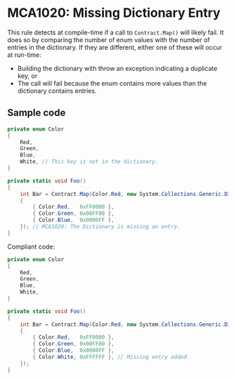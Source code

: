 # MCA1020: Missing Dictionary Entry

This rule detects at compile-time if a call to `Contract.Map()` will likely fail. It does so by comparing the number of enum values with the number of entries in the dictionary. If they are different, either one of these will occur at run-time:
+ Building the dictionary with throw an exception indicating a duplicate key, or
+ The call will fail because the enum contains more values than the dictionary contains entries.

## Sample code

```cs
private enum Color
{
    Red,
    Green,
    Blue,
    White, // This key is not in the dictionary.
}

private static void Foo()
{
    int Bar = Contract.Map(Color.Red, new System.Collections.Generic.Dictionary<Color, int>()
    {
        { Color.Red,   0xFF0000 },
        { Color.Green, 0x00FF00 },
        { Color.Blue,  0x0000FF },
    }); // MCA1020: The Dictionary is missing an entry.
}
```

Compliant code:

```cs
private enum Color
{
    Red,
    Green,
    Blue,
    White,
}

private static void Foo()
{
    int Bar = Contract.Map(Color.Red, new System.Collections.Generic.Dictionary<Color, int>()
    {
        { Color.Red,   0xFF0000 },
        { Color.Green, 0x00FF00 },
        { Color.Blue,  0x0000FF },
        { Color.White, 0xFFFFFF }, // Missing entry added.
    });
}
```
